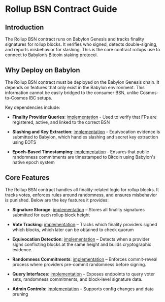 # Rollup BSN Contract Guide

## Introduction

The Rollup BSN contract runs on Babylon Genesis and tracks finality signatures for rollup blocks. It verifies who signed, detects double-signing, and reports misbehavior for slashing. This is the core contract rollups use to connect to Babylon’s Bitcoin staking protocol.

## Why Deploy on Babylon

The Rollup BSN contract must be deployed on the Babylon Genesis chain. It depends on features that only exist in the Babylon environment. This information cannot be easily bridged to the consumer BSN, unlike Cosmos-to-Cosmos IBC setups.

Key dependencies include:
- **Finality Provider Queries**: [implementation](../contracts/finality/src/utils.rs#L21-L44) - Used to verify that FPs are registered, active, and linked to the correct BSN

- **Slashing and Key Extraction**: [implementation](../contracts/finality/src/exec/finality.rs#L85-L95) - Equivocation evidence is submitted to Babylon, which handles slashing and secret key extraction using EOTS

- **Epoch-Based Timestamping**: [implementation](../contracts/finality/src/custom_queries.rs#L7-L19) - Ensures that public randomness commitments are timestamped to Bitcoin using Babylon's native epoch system

## Core Features

The Rollup BSN contract handles all finality-related logic for rollup blocks. It tracks votes, enforces rules around randomness, and ensures misbehavior is punished. Below are the key features it provides:

- **Signature Storage**: [implementation](../contracts/finality/src/state/finality.rs#L109-L115) – Stores all finality signatures submitted for each rollup block height

- **Vote Tracking**: [implementation](../contracts/finality/src/state/finality.rs#L10-L11) – Tracks which finality providers signed which blocks, which later can be obtained to check quorum

- **Equivocation Detection**: [implementation](../contracts/finality/src/exec/finality.rs#L85-L95) – Detects when a provider signs conflicting blocks at the same height and builds cryptographic evidence.

- **Randomness Commitments**: [implementation](../contracts/finality/src/exec/public_randomness.rs#L15) – Enforces commit-reveal process where providers pre-commit randomness before signing.

- **Query Interfaces**: [implementation](../contracts/finality/src/queries.rs#L17) – Exposes endpoints to query voter sets, randomness commitments, and block-level signature data.

- **Admin Controls**: [implementation](../contracts/finality/src/contract.rs#L124-L130) – Supports config changes and data pruning

